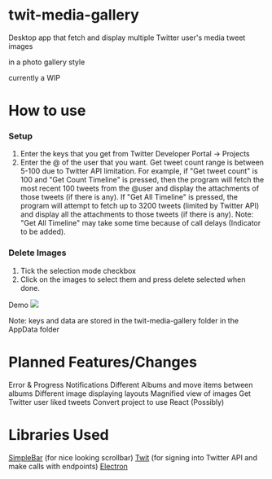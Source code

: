 # twit-media-gallery
Desktop app that fetch and display multiple Twitter user's media tweet images

 in a photo gallery style

currently a WIP

# How to use
### Setup
1. Enter the keys that you get from Twitter Developer Portal -> Projects 
2. Enter the @ of the user that you want. Get tweet count range is between 5-100 due to Twitter API limitation. 
For example, if "Get tweet count" is 100 and "Get Count Timeline" is pressed, then the program will fetch the most recent 100 tweets from the @user and display the attachments of those tweets (if there is any). If "Get All Timeline" is pressed, the program will attempt to fetch up to 3200 tweets (limited by Twitter API) and display all the attachments to those tweets (if there is any). 
Note: "Get All Timeline" may take some time because of call delays (Indicator to be added). 

### Delete Images
1. Tick the selection mode checkbox
2. Click on the images to select them and press delete selected when done. 

Demo
![](https://user-images.githubusercontent.com/42505518/117599543-feac4900-b117-11eb-8a5c-8c6f7abb9cc8.gif)

Note: keys and data are stored in the twit-media-gallery folder in the AppData folder

# Planned Features/Changes
Error & Progress Notifications
Different Albums and move items between albums
Different image displaying layouts
Magnified view of images
Get Twitter user liked tweets
Convert project to use React (Possibly)

# Libraries Used
[SimpleBar](https://github.com/Grsmto/simplebar) (for nice looking scrollbar)
[Twit](https://github.com/ttezel/twit) (for signing into Twitter API and make calls with endpoints)
[Electron](https://www.electronjs.org/)
